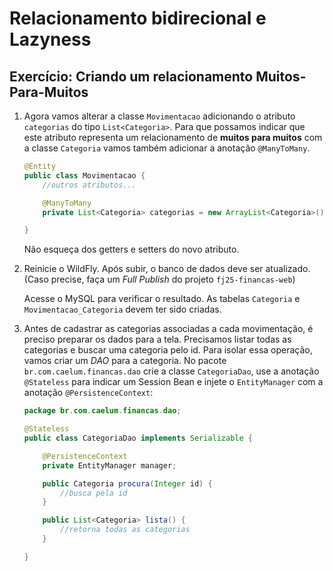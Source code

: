 # Relacionamento bidirecional e Lazyness

## Exercício: Criando um relacionamento Muitos-Para-Muitos
1. Agora vamos alterar a classe `Movimentacao` adicionando o atributo
	`categorias` do tipo `List<Categoria>`. Para que possamos indicar
	que este atributo representa um relacionamento de **muitos para muitos**
	com a classe `Categoria` vamos também adicionar a anotação
	`@ManyToMany`.

	``` java
	@Entity
	public class Movimentacao {
	    //outros atributos...

	    @ManyToMany
	    private List<Categoria> categorias = new ArrayList<Categoria>();

	}
	```

	Não esqueça dos getters e setters do novo atributo.
1. Reinicie o WildFly. Após subir, o banco de dados deve ser atualizado.
	(Caso precise, faça um _Full Publish_ do projeto
	`fj25-financas-web`)

	Acesse o MySQL para verificar o resultado. As tabelas `Categoria` e
	`Movimentacao_Categoria` devem ter sido criadas.
1. Antes de cadastrar as categorias associadas a cada movimentação,
	é preciso preparar os dados para a tela. Precisamos listar
	todas as categorias e buscar uma categoria pelo id.
	Para isolar essa operação, vamos criar um _DAO_ para a categoria.
	No pacote `br.com.caelum.financas.dao` crie a classe
	`CategoriaDao`, use a anotação `@Stateless` para indicar um
	Session Bean e injete o `EntityManager` com a anotação
	`@PersistenceContext`:

	``` java
	package br.com.caelum.financas.dao;

	@Stateless
	public class CategoriaDao implements Serializable {

	    @PersistenceContext
	    private EntityManager manager;

	    public Categoria procura(Integer id) {
	        //busca pela id
	    }

	    public List<Categoria> lista() {
	        //retorna todas as categorias
	    }

	}
	```
